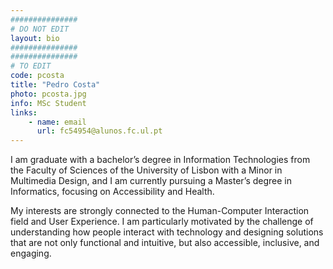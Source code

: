 ```yaml
---
###############
# DO NOT EDIT
layout: bio
###############
###############
# TO EDIT
code: pcosta
title: "Pedro Costa"
photo: pcosta.jpg
info: MSc Student
links:
    - name: email
      url: fc54954@alunos.fc.ul.pt
---
```


I am graduate with a bachelor’s degree in Information Technologies from the Faculty of Sciences of the University of Lisbon with a Minor in Multimedia Design, and I am currently pursuing a Master’s degree in Informatics, focusing on Accessibility and Health.

My interests are strongly connected to the Human-Computer Interaction field and User Experience. I am particularly motivated by the challenge of understanding how people interact with technology and designing solutions that are not only functional and intuitive, but also accessible, inclusive, and engaging.
